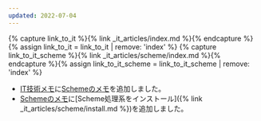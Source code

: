 ```yaml
---
updated: 2022-07-04
---
```

{% capture link_to_it %}{% link _it_articles/index.md %}{% endcapture %}{% assign link_to_it = link_to_it | remove: 'index' %}
{% capture link_to_it_scheme %}{% link _it_articles/scheme/index.md %}{% endcapture %}{% assign link_to_it_scheme = link_to_it_scheme | remove: 'index' %}

- [IT技術メモ]({{link_to_it}})に[Schemeのメモ]({{link_to_it_scheme}})を追加しました。
- [Schemeのメモ]({{link_to_it_scheme}})に[Scheme処理系をインストール]({% link _it_articles/scheme/install.md %})を追加しました。